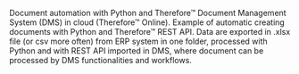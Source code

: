Document automation with Python and Therefore™ Document Management System (DMS) in cloud (Therefore™ Online). Example of automatic creating documents with Python and Therefore™ REST API. Data are exported in .xlsx file (or csv more often) from ERP system in one folder, processed with Python and with REST API imported in DMS, where document can be processed by DMS functionalities and workflows.
